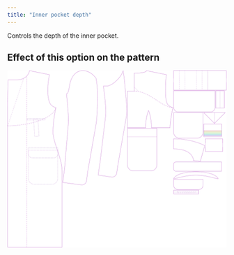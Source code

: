 ```yaml
---
title: "Inner pocket depth"
---
```


Controls the depth of the inner pocket.

## Effect of this option on the pattern

![This image shows the effect of this option by superimposing several variants that have a different value for this option](carlton_innerpocketdepth_sample.svg "Effect of this option on the pattern")
